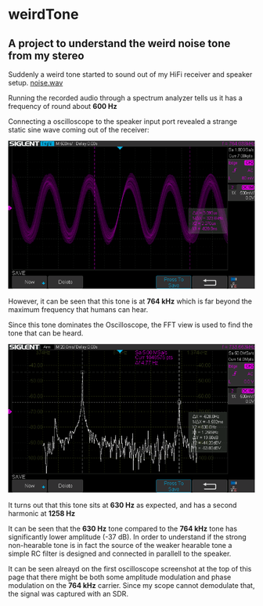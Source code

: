 # weirdTone
## A project to understand the weird noise tone from my stereo

Suddenly a weird tone started to sound out of my HiFi receiver and speaker setup. [noise.wav](noise.wav)

Running the recorded audio through a spectrum analyzer tells us it has a frequency of round about **600 Hz**

Connecting a oscilloscope to the speaker input port revealed a strange static sine wave coming out of the receiver:

![](noise_time.bmp)

However, it can be seen that this tone is at **764 kHz** which is far beyond the maximum frequency that humans can hear.

Since this tone dominates the Oscilloscope, the FFT view is used to find the tone that can be heard.

![](audio_tone.bmp)

It turns out that this tone sits at **630 Hz** as expected, and has a second harmonic at **1258 Hz**

It can be seen that the **630 Hz** tone compared to the **764 kHz** tone has significantly lower amplitude (-37 dB). In order to understand if the strong non-hearable tone is in fact the source of the weaker hearable tone a simple RC filter is designed and connected in parallell to the speaker.  

It can be seen alreayd on the first oscilloscope screenshot at the top of this page that there might be both some amplitude modulation and phase modulation on the **764 kHz** carrier. Since my scope cannot demodulate that, the signal was captured with an SDR.
